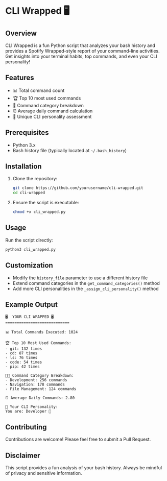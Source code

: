 # CLI Wrapped 🖥️

## Overview
CLI Wrapped is a fun Python script that analyzes your bash history and provides a Spotify Wrapped-style report of your command-line activities. Get insights into your terminal habits, top commands, and even your CLI personality!

## Features
- 📊 Total command count
- 🏆 Top 10 most used commands
- 🌈 Command category breakdown
- ⏰ Average daily command calculation
- 🎉 Unique CLI personality assessment

## Prerequisites
- Python 3.x
- Bash history file (typically located at `~/.bash_history`)

## Installation
1. Clone the repository:
   ```bash
   git clone https://github.com/yourusername/cli-wrapped.git
   cd cli-wrapped
   ```

2. Ensure the script is executable:
   ```bash
   chmod +x cli_wrapped.py
   ```

## Usage
Run the script directly:
```bash
python3 cli_wrapped.py
```

## Customization
- Modify the `history_file` parameter to use a different history file
- Extend command categories in the `get_command_categories()` method
- Add more CLI personalities in the `_assign_cli_personality()` method

## Example Output
```
🖥️  YOUR CLI WRAPPED 🖥️
============================

📊 Total Commands Executed: 1024

🏆 Top 10 Most Used Commands:
- git: 132 times
- cd: 87 times
- ls: 76 times
- code: 54 times
- pip: 42 times

🧑‍💻 Command Category Breakdown:
- Development: 256 commands
- Navigation: 178 commands
- File Management: 124 commands

⏰ Average Daily Commands: 2.80

🎉 Your CLI Personality:
You are: Developer 🚀
```

## Contributing
Contributions are welcome! Please feel free to submit a Pull Request.


## Disclaimer
This script provides a fun analysis of your bash history. Always be mindful of privacy and sensitive information.

